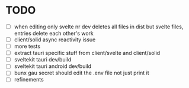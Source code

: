 # TODO

- [ ] when editing only svelte nr dev deletes all files in dist but svelte files, entries delete each other's work
- [ ] client/solid async reactivity issue
- [ ] more tests
- [ ] extract tauri specific stuff from client/svelte and client/solid
- [ ] sveltekit tauri dev/build
- [ ] sveltekit tauri android dev/build
- [ ] bunx gau secret should edit the .env file not just print it
- [ ] refinements
